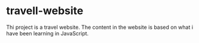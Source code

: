 # travell-website
Thi project is a travel website.
The content in the website is based on what i have been learning in JavaScript.

